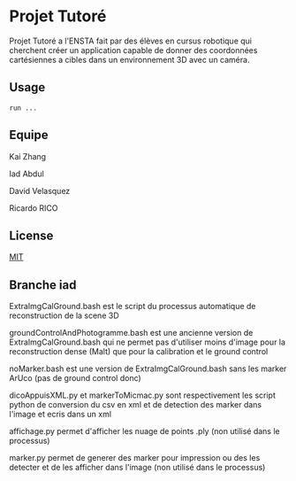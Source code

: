 # Projet Tutoré

Projet Tutoré a l'ENSTA fait par des élèves en cursus robotique qui cherchent créer un application capable de donner des coordonnées cartésiennes a cibles dans un environnement 3D avec un caméra.

## Usage

```command
run ...
```

## Equipe

Kai Zhang

Iad Abdul

David Velasquez

Ricardo RICO

## License
[MIT](https://choosealicense.com/licenses/mit/)

## Branche iad

ExtraImgCalGround.bash est le script du processus automatique de reconstruction de la scene 3D

groundControlAndPhotogramme.bash est une ancienne version de ExtraImgCalGround.bash qui ne permet pas d'utiliser moins d'image pour la reconstruction dense (Malt) que pour la calibration et le ground control

noMarker.bash est une version de ExtraImgCalGround.bash sans les marker ArUco (pas de ground control donc)

dicoAppuisXML.py et markerToMicmac.py sont respectivement les script python de conversion du csv en xml et de detection des marker dans l'image et ecris dans un xml

affichage.py permet d'afficher les nuage de points .ply (non utilisé dans le processus)

marker.py permet de generer des marker pour impression ou des les detecter et de les afficher dans l'image (non utilisé dans le processus)
